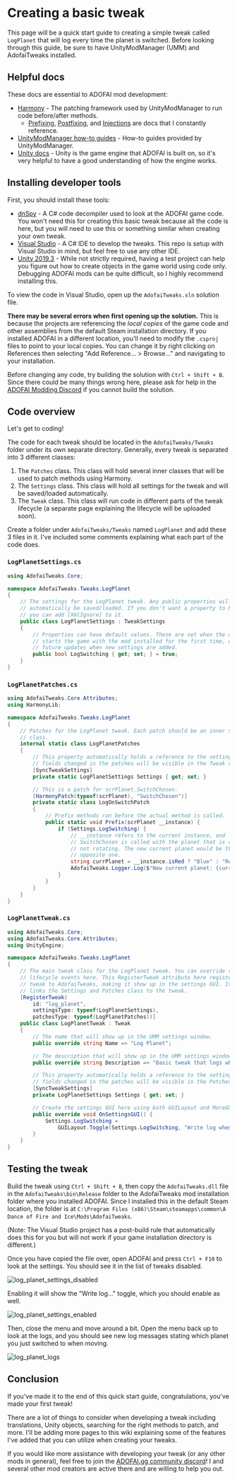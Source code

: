 # Creating a basic tweak

This page will be a quick start guide to creating a simple tweak called `LogPlanet` that will log every time the planet is switched. Before looking through this guide, be sure to have UnityModManager (UMM) and AdofaiTweaks installed.

## Helpful docs

These docs are essential to ADOFAI mod development:

* [Harmony](https://harmony.pardeike.net/articles/intro.html) - The patching framework used by UnityModManager to run code before/after methods.
  * [Prefixing](https://harmony.pardeike.net/articles/patching-prefix.html), [Postfixing](https://harmony.pardeike.net/articles/patching-postfix.html), and [Injections](https://harmony.pardeike.net/articles/patching-injections.html) are docs that I constantly reference.
* [UnityModManager how-to guides](https://wiki.nexusmods.com/index.php/Category:Unity_Mod_Manager) - How-to guides provided by UnityModManager.
* [Unity docs](https://docs.unity3d.com/2019.3/Documentation/Manual/index.html) - Unity is the game engine that ADOFAI is built on, so it's very helpful to have a good understanding of how the engine works.

## Installing developer tools

First, you should install these tools:

* [dnSpy](https://github.com/dnSpy/dnSpy) - A C# code decompiler used to look at the ADOFAI game code. You won't need this for creating this basic tweak because all the code is here, but you will need to use this or something similar when creating your own tweak.
* [Visual Studio](https://visualstudio.microsoft.com/) - A C# IDE to develop the tweaks. This repo is setup with Visual Studio in mind, but feel free to use any other IDE.
* [Unity 2019.3](https://unity.com/releases/2019-3) - While not strictly required, having a test project can help you figure out how to create objects in the game world using code only. Debugging ADOFAI mods can be quite difficult, so I highly recommend installing this.

To view the code in Visual Studio, open up the `AdofaiTweaks.sln` solution file.

**There may be several errors when first opening up the solution.** This is because the projects are referencing the *local copies* of the game code and other assemblies from the default Steam installation directory. If you installed ADOFAI in a different location, you'll need to modify the `.csproj` files to point to your local copies. You can change it by right clicking on References then selecting "Add Reference... > Browse..." and navigating to your installation.

Before changing any code, try building the solution with `Ctrl + Shift + B`. Since there could be many things wrong here, please ask for help in the [ADOFAI Modding Discord](https://discord.gg/YfVKH4WtvP) if you cannot build the solution.

## Code overview

Let's get to coding!

The code for each tweak should be located in the `AdofaiTweaks/Tweaks` folder under its own separate directory. Generally, every tweak is separated into 3 different classes:

1. The `Patches` class. This class will hold several inner classes that will be used to patch methods using Harmony.
2. The `Settings` class. This class will hold all settings for the tweak and will be saved/loaded automatically.
3. The `Tweak` class. This class will run code in different parts of the tweak lifecycle (a separate page explaining the lifecycle will be uploaded soon).

Create a folder under `AdofaiTweaks/Tweaks` named `LogPlanet` and add these 3 files in it. I've included some comments explaining what each part of the code does.

### `LogPlanetSettings.cs`

```csharp
using AdofaiTweaks.Core;

namespace AdofaiTweaks.Tweaks.LogPlanet
{
    // The settings for the LogPlanet tweak. Any public properties will
    // automatically be saved/loaded. If you don't want a property to be saved,
    // you can add [XmlIgnore] to it.
    public class LogPlanetSettings : TweakSettings
    {
        // Properties can have default values. These are set when the user
        // starts the game with the mod installed for the first time, or in
        // future updates when new settings are added.
        public bool LogSwitching { get; set; } = true;
    }
}
```

### `LogPlanetPatches.cs`

```csharp
using AdofaiTweaks.Core.Attributes;
using HarmonyLib;

namespace AdofaiTweaks.Tweaks.LogPlanet
{
    // Patches for the LogPlanet tweak. Each patch should be an inner static
    // class.
    internal static class LogPlanetPatches
    {
        // This property automatically holds a reference to the settings. Any
        // fields changed in the patches will be visible in the Tweak class.
        [SyncTweakSettings]
        private static LogPlanetSettings Settings { get; set; }

        // This is a patch for scrPlanet.SwitchChosen.
        [HarmonyPatch(typeof(scrPlanet), "SwitchChosen")]
        private static class LogOnSwitchPatch
        {
            // Prefix methods run before the actual method is called.
            public static void Prefix(scrPlanet __instance) {
                if (Settings.LogSwitching) {
                    // __instance refers to the current instance, and
                    // SwitchChosen is called with the planet that is currently
                    // not rotating. The new current planet would be the
                    // opposite one.
                    string currPlanet = __instance.isRed ? "Blue" : "Red";
                    AdofaiTweaks.Logger.Log($"New current planet: {currPlanet}");
                }
            }
        }
    }
}
```

### `LogPlanetTweak.cs`

```csharp
using AdofaiTweaks.Core;
using AdofaiTweaks.Core.Attributes;
using UnityEngine;

namespace AdofaiTweaks.Tweaks.LogPlanet
{
    // The main tweak class for the LogPlanet tweak. You can override several
    // lifecycle events here. This RegisterTweak attribute here registers the
    // tweak to AdofaiTweaks, making it show up in the settings GUI. It also
    // links the Settings and Patches class to the tweak.
    [RegisterTweak(
        id: "log_planet",
        settingsType: typeof(LogPlanetSettings),
        patchesType: typeof(LogPlanetPatches))]
    public class LogPlanetTweak : Tweak
    {
        // The name that will show up in the UMM settings window.
        public override string Name => "Log Planet";

        // The description that will show up in the UMM settings window.
        public override string Description => "Basic tweak that logs when the planets switch.";

        // This property automatically holds a reference to the settings. Any
        // fields changed in the patches will be visible in the Patches class.
        [SyncTweakSettings]
        private LogPlanetSettings Settings { get; set; }

        // Create the settings GUI here using both GUILayout and MoreGUILayout.
        public override void OnSettingsGUI() {
            Settings.LogSwitching =
                GUILayout.Toggle(Settings.LogSwitching, "Write log when planet switches");
        }
    }
}
```

## Testing the tweak

Build the tweak using `Ctrl + Shift + B`, then copy the `AdofaiTweaks.dll` file in the `AdofaiTweaks\bin\Release` folder to the AdofaiTweaks mod installation folder where you installed ADOFAI. Since I installed this in the default Steam location, the folder is at `C:\Program Files (x86)\Steam\steamapps\common\A Dance of Fire and Ice\Mods\AdofaiTweaks`.

(Note: The Visual Studio project has a post-build rule that automatically does this for you but will not work if your game installation directory is different.)

Once you have copied the file over, open ADOFAI and press `Ctrl + F10` to look at the settings. You should see it in the list of tweaks disabled.

![log_planet_settings_disabled](log_planet_settings_disabled.png)

Enabling it will show the "Write log..." toggle, which you should enable as well.

![log_planet_settings_enabled](log_planet_settings_enabled.png)

Then, close the menu and move around a bit. Open the menu back up to look at the logs, and you should see new log messages stating which planet you just switched to when moving.

![log_planet_logs](log_planet_logs.png)

## Conclusion

If you've made it to the end of this quick start guide, congratulations, you've made your first tweak!

There are a lot of things to consider when developing a tweak including translations, Unity objects, searching for the right methods to patch, and more. I'll be adding more pages to this wiki explaining some of the features I've added that you can utilize when creating your tweaks.

If you would like more assistance with developing your tweak (or any other mods in general), feel free to join the [ADOFAI.gg community discord](https://discord.gg/TKdpbUUfUa)! I and several other mod creators are active there and are willing to help you out.
